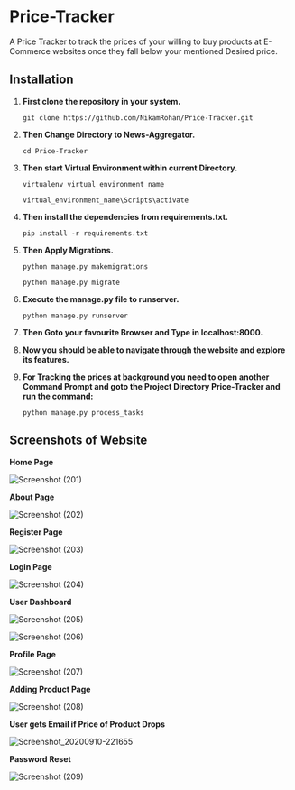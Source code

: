 # Price-Tracker
A Price Tracker to track the prices of your willing to buy products at E-Commerce websites once they fall below your mentioned Desired price.  


## Installation

1. **First clone the repository in your system.**

   `git clone https://github.com/NikamRohan/Price-Tracker.git`

2. **Then Change Directory to News-Aggregator.**

   `cd Price-Tracker`

3. **Then start Virtual Environment within current Directory.**

   `virtualenv virtual_environment_name`

   `virtual_environment_name\Scripts\activate`

4. **Then install the dependencies from requirements.txt.**

   `pip install -r requirements.txt`

5. **Then Apply Migrations.**

   `python manage.py makemigrations`

   `python manage.py migrate`

6. **Execute the manage.py file to runserver.**

   `python manage.py runserver`

7. **Then Goto your favourite Browser and Type in localhost:8000.**

8. **Now you should be able to navigate through the website and explore its features.**

9. **For Tracking the prices at background you need to open another Command Prompt  and goto the Project Directory Price-Tracker and run the command:**
   
   `python manage.py process_tasks`
   
   
   
## Screenshots of Website

**Home Page**

![Screenshot (201)](https://user-images.githubusercontent.com/63553348/81909329-137afd00-95e8-11ea-8fdb-302373080e49.png)


**About Page**

![Screenshot (202)](https://user-images.githubusercontent.com/63553348/81909341-170e8400-95e8-11ea-8ccb-86fce52c3877.png)


**Register Page**

![Screenshot (203)](https://user-images.githubusercontent.com/63553348/81909343-17a71a80-95e8-11ea-8e2e-42a38b4593f1.png)


**Login Page**

![Screenshot (204)](https://user-images.githubusercontent.com/63553348/81909344-183fb100-95e8-11ea-8667-25aedee110b3.png)


**User Dashboard**

![Screenshot (205)](https://user-images.githubusercontent.com/63553348/81909346-183fb100-95e8-11ea-862b-e959e097b56f.png)


![Screenshot (206)](https://user-images.githubusercontent.com/63553348/81909347-18d84780-95e8-11ea-9f96-560ed65af467.png)


**Profile Page**

![Screenshot (207)](https://user-images.githubusercontent.com/63553348/81909351-1aa20b00-95e8-11ea-968f-490382ea5d1e.png)


**Adding Product Page**

![Screenshot (208)](https://user-images.githubusercontent.com/63553348/81909352-1b3aa180-95e8-11ea-941f-c06c9622288b.png)


**User gets Email if Price of Product Drops**

![Screenshot_20200910-221655](https://user-images.githubusercontent.com/63553348/92766714-19c19000-f3b4-11ea-9963-0c21191bfc60.png)


**Password Reset**

![Screenshot (209)](https://user-images.githubusercontent.com/63553348/81909354-1b3aa180-95e8-11ea-9ed4-9da59000f021.png)
